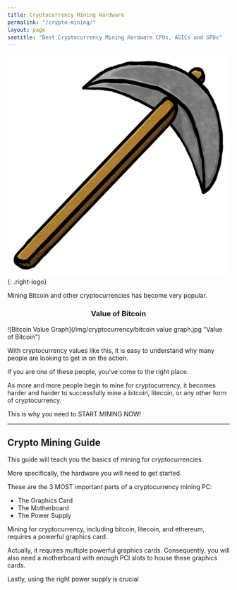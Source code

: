 ```yaml
---
title: Cryptocurrency Mining Hardware 
permalink: "/crypto-mining/"
layout: page
seotitle: "Best Cryptocurrency Mining Hardware CPUs, ASICs and GPUs" 
---
```



![Pickaxe](/img/cryptocurrency/pick.png){: .right-logo}

Mining Bitcoin and other cryptocurrencies has become very popular. 

<center> <h3> Value of Bitcoin </h3> </center>
![Bitcoin Value Graph](/img/cryptocurrency/bitcoin value graph.jpg "Value of Bitcoin")

With cryptocurrency values like this, it is easy to understand why many people are looking to get in on the action. 

If you are one of these people, you've come to the right place. 

As more and more people begin to mine for cryptocurrency, it becomes harder and harder to successfully mine a bitcoin, litecoin, or any other form of cryptocurrency. 

This is why you need to START MINING NOW! 

---

## Crypto Mining Guide 

This guide will teach you the basics of mining for cryptocurrencies.

More specifically, the hardware you will need to get started.

These are the 3 MOST important parts of a cryptocurrency mining PC: 

* The Graphics Card 
* The Motherboard
* The Power Supply 

Mining for cryptocurrency, including bitcoin, litecoin, and ethereum, requires a powerful graphics card. 

Actually, it requires multiple powerful graphics cards. Consequently, you will also need a motherboard with enough PCI slots to house these graphics cards. 

Lastly, using the right power supply is crucial 
